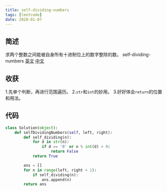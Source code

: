 ```yaml
---
title: self-dividing-numbers
tags: [leetcode]
date: 2020-01-07
---
```

## 简述
求两个整数之间能被自身所有十进制位上的数字整除的数。
self-dividing-numbers [英文](https://leetcode.com/problems/self-dividing-numbers/) [中文](https://leetcode-cn.com/problems/self-dividing-numbers/)
## 收获
1.先单个判断，再进行范围遍历。
2.`str`和`int`的妙用。
3.好好体会`return`的位置和用法。
<!-- more -->

## 代码
```py
class Solution(object):
    def selfDividingNumbers(self, left, right):
        def self_dividing(n):
            for d in str(n):
                if d == '0' or n % int(d) > 0:
                    return False
            return True

        ans = []
        for n in range(left, right + 1):
            if self_dividing(n):
                ans.append(n)
        return ans 

```
